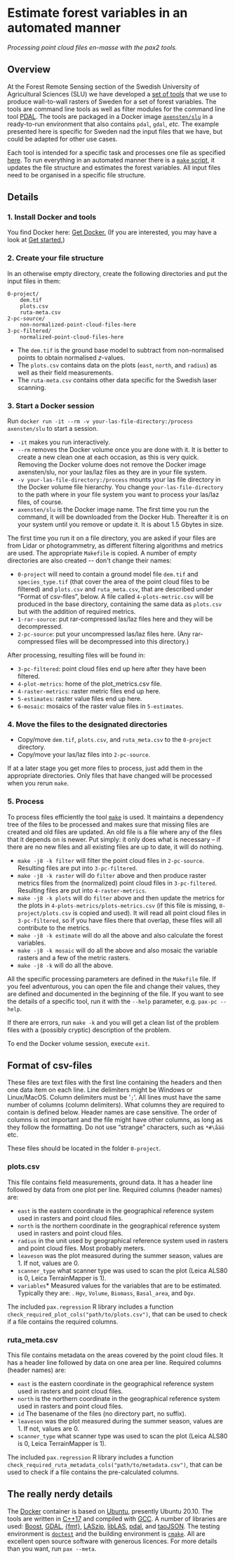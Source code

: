 # Estimate forest variables in an automated manner  


*Processing point cloud files en-masse with the pax2 tools.*



## Overview

At the Forest Remote Sensing section of the Swedish University of Agricultural Sciences (SLU) we have developed a [set of tools](../readme.md) that we use to produce wall-to-wall rasters of Sweden for a set of forest variables. The tools are command line tools as well as filter modules for the command line tool [PDAL](https://pdal.io/). The tools are packaged in a Docker image [`axensten/slu`](https://cloud.docker.com/repository/docker/axensten/slu) in a ready-to-run environment that also contains `pdal`, `gdal`, *etc.* The example presented here is specific for Sweden nad the input files that we have, but could be adapted for other use cases.

Each tool is intended for a specific task and processes one file as specified [here](../readme.md). To run everything in an automated manner there is a [`make` script](../docker/slu/usr/local/etc/makefiles/Makefile), it updates the file structure and estimates the forest variables. All input files need to be organised in a specific file structure. 


## Details

### 1. Install Docker and tools

You find Docker here: [Get Docker.](https://docs.docker.com/install/)
(If you are interested, you may have a look at [Get started.](https://docs.docker.com/get-started/))


### 2. Create your file structure

In an otherwise empty directory, create the following directories and put the input files in them:

	0-project/
		dem.tif
		plots.csv
		ruta-meta.csv
	2-pc-source/
		non-normalized-point-cloud-files-here
	3-pc-filtered/
		normalized-point-cloud-files-here

- The `dem.tif` is the ground base model to subtract from non-normalised points to obtain normalised *z*-values. 
- The `plots.csv` contains data on the plots (`east`, `north`, and `radius`) as well as their field measurements.
- The `ruta-meta.csv` contains other data specific for the Swedish laser scanning. 


### 3. Start a Docker session

Run `docker run -it --rm -v your-las-file-directory:/process axensten/slu` to start a session.

- `-it` makes you run interactively. 
- `--rm` removes the Docker volume once you are done with it. It is better to create a new clean one at each occasion, as this is very quick. Removing the Docker volume does not remove the Docker image axensten/slu, nor your las/laz files as they are in your file system.
- `-v your-las-file-directory:/process` mounts your las file directory in the Docker volume file hierarchy. You change `your-las-file-directory` to the path where in your file system you want to process your las/laz files, of course. 
- `axensten/slu` is the Docker image name. The first time you run the command, it will be downloaded from the Docker Hub. Thereafter it is on your system until you remove or update it. It is about 1.5 Gbytes in size. 

The first time you run it on a file directory, you are asked if your files are from Lidar or photogrammetry, as different filtering algorithms and metrics are used. The appropriate `Makefile` is copied. A number of empty directories are also created -- don't change their names:

- `0-project` will need to contain a ground model file `dem.tif` and  `species_type.tif` (that cover the area of the point cloud files to be filtered) and `plots.csv` and `ruta_meta.csv`, that are described under “Format of csv-files”, below. A file called `4-plots-metric.csv` will be produced in the base directory, containing the same data as `plots.csv` but with the addition of required metrics. 
- `1-rar-source`: put rar-compressed las/laz files here and they will be decompressed. 
- `2-pc-source`: put your uncompressed las/laz files here. (Any rar-compressed files will be decompressed into this directory.)

After processing, resulting files will be found in:

- `3-pc-filtered`: point cloud files end up here after they have been filtered.
- `4-plot-metrics`: home of the plot_metrics.csv file.
- `4-raster-metrics`: raster metric files end up here.
- `5-estimates`: raster value files end up here. 
- `6-mosaic`: mosaics of the raster value files in `5-estimates`. 


### 4. Move the files to the designated directories

- Copy/move `dem.tif`, `plots.csv`, and `ruta_meta.csv` to the `0-project` directory.
- Copy/move your las/laz files into `2-pc-source`.

If at a later stage you get more files to process, just add them in the appropriate directories. Only files that have changed will be processed when you rerun `make`.  

### 5. Process

To process files efficiently the tool [`make`](https://en.wikipedia.org/wiki/Make_(software)) is used. It maintains a dependency tree of the files to be processed and makes sure that missing files are created and old files are updated. An old file is a file where any of the files that it depends on is newer. Put simply: it only does what is necessary – if there are no new files and all existing files are up to date, it will do nothing. 

- `make -j8 -k filter` will filter the point cloud files in `2-pc-source`. Resulting files are put into `3-pc-filtered`.
- `make -j8 -k raster` will do `filter` above and then produce raster metrics files from the (normalized)  point cloud files in `3-pc-filtered`. Resulting files are put into `4-raster-metrics`.
- `make -j8 -k plots` will do `filter` above and then update the metrics for the plots in `4-plots-metrics/plots-metrics.csv` (if this file is missing, `0-project/plots.csv` is copied and used).  It will read all point cloud files in `3-pc-filtered`,  so if you have files there that overlap, these files will all contribute to the metrics. 
- `make -j8 -k estimate` will do all the above and also calculate the forest variables.
- `make -j8 -k mosaic` will do all the above and also mosaic the variable rasters and a few of the metric rasters.
- `make -j8 -k` will do all the above. 

All the specific processing parameters are defined in the `Makefile` file. If you feel adventurous, you can open the file and change their values, they are defined and documented in the beginning of the file. If you want to see the details of a specific tool, run it with the `--help` parameter, e.g. `pax-pc --help`.

If there are errors, run `make -k` and you will get a clean list of the problem files with a (possibly cryptic) description of the problem.

To end the Docker volume session, execute `exit`.


## Format of csv-files

These files are text files with the first line containing the headers and then one data item on each line. Line delimiters might be Windows or Linux/MacOS. Column delimiters must be '`;`'. All lines must have the same number of columns (column delimiters). What columns they are required to contain is defined below. Header names are case sensitive. The order of columns is not important and the file might have other columns, as long as they follow the formatting. Do not use “strange” characters, such as `*#\åäö` etc. 

These files should be located in the folder `0-project`.

### plots.csv

This file contains field measurements, ground data. It has a header line followed by data from one plot per line. Required columns (header names) are:
- `east` is the eastern coordinate in the geographical reference system used in rasters and point cloud files.
- `north` is the northern coordinate in the geographical reference system used in rasters and point cloud files.
- `radius` in the unit used by geographical reference system used in rasters and point cloud files. Most probably meters. 
- `leaveson` was the plot measured during the summer season, values are 1. If not, values are 0. 
- `scanner_type` what scanner type was used to scan the plot (Leica ALS80 is 0, Leica TerrainMapper is 1). 
- `variables`* Measured values for the variables that are to be estimated. Typically they are: . `Hgv`, `Volume`, `Biomass`, `Basal_area`, and `Dgv`. 

The included `pax.regression` R library includes a function `check_required_plot_cols("path/to/plots.csv")`, that can be used to check if a file contains the required columns. 

### ruta_meta.csv

This file contains metadata on the areas covered by the point cloud files. It has a header line followed by data on one area per line. Required columns (header names) are:
- `east` is the eastern coordinate in the geographical reference system used in rasters and point cloud files.
- `north` is the northern coordinate in the geographical reference system used in rasters and point cloud files.
- `id` The basename of the files (no directory part, no suffix). 
- `leaveson` was the plot measured during the summer season, values are 1. If not, values are 0. 
- `scanner_type` what scanner type was used to scan the plot (Leica ALS80 is 0, Leica TerrainMapper is 1). 

The included `pax.regression` R library includes a function `check_required_ruta_metadata_cols("path/to/metadata.csv")`, that can be used to check if a file contains the pre-calculated columns. 

## The really nerdy details

The [Docker](https://www.docker.com/products/docker-desktop) container is based on [Ubuntu](https://ubuntu.com), presently Ubuntu 20.10. The tools are written in [C++17](https://en.cppreference.com/w/cpp/17) and compiled with [GCC](https://gcc.gnu.org). A number of libraries are used: [Boost](http://www.boost.org), [GDAL](http://www.gdal.org), [\{fmt\}](https://github.com/fmtlib/fmt), [LASzip](http://www.laszip.org), [libLAS](http://www.liblas.org), [pdal](http://www.pdal.io), and [taoJSON](https://github.com/taocpp/json). The testing environment is [`doctest`](https://github.com/onqtam/doctest) and the building environment is [`cmake`](https://cmake.org). All are excellent open source software with generous licences. For more details than you want, run `pax --meta`.

